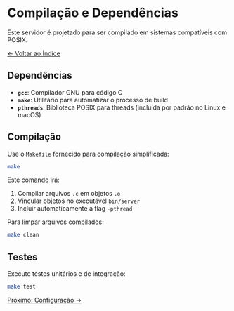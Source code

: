 # Compilação e Dependências

Este servidor é projetado para ser compilado em sistemas compatíveis com POSIX.

[<- Voltar ao Índice](./index.md)

## Dependências

- **`gcc`**: Compilador GNU para código C
- **`make`**: Utilitário para automatizar o processo de build
- **`pthreads`**: Biblioteca POSIX para threads (incluída por padrão no Linux e macOS)

## Compilação

Use o `Makefile` fornecido para compilação simplificada:

```bash
make
```

Este comando irá:
1. Compilar arquivos `.c` em objetos `.o`
2. Vincular objetos no executável `bin/server`
3. Incluir automaticamente a flag `-pthread`

Para limpar arquivos compilados:
```bash
make clean
```

## Testes

Execute testes unitários e de integração:
```bash
make test
```

[Próximo: Configuração ->](./configuration.md)
